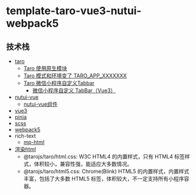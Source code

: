 # template-taro-vue3-nutui-webpack5


## 技术栈
- [taro](https://docs.taro.zone/docs/)
  - [Taro 使用原生模块](https://docs.taro.zone/docs/hybrid)
  - [Taro 模式和环境变了 TARO_APP_XXXXXXX](https://docs.taro.zone/docs/env-mode-config)
  - [Taro 微信小程序自定义Tabbar](https://docs.taro.zone/docs/custom-tabbar)
    - [微信小程序自定义 TabBar（Vue3）](https://github.com/NervJS/taro/tree/next/examples/custom-tabbar-vue3)
- [nutui-vue](https://nutui.jd.com/taro/vue/4x/#/zh-CN/guide/intro)
  - [nutui-vue组件](https://nutui.jd.com/taro/vue/4x/#/zh-CN/component/button)
- [vue3](https://vuejs.org/)
- [pinia](https://pinia.vuejs.org/)
- [scss](https://sass-lang.com/)
- [webpack5](https://webpack.js.org/)
- rich-text
  - [mp-html](https://github.com/jin-yufeng/mp-html)
- [渲染html](https://nervjs.github.io/taro-docs/docs/html)
  - @tarojs/taro/html.css: W3C HTML4 的内置样式，只有 HTML4 标签样式，体积较小，兼容性强，能适应大多数情况。
  - @tarojs/taro/html5.css: Chrome(Blink) HTML5 的内置样式，内置样式丰富，包括了大多数 HTML5 标签，体积较大，不一定支持所有小程序容器。


